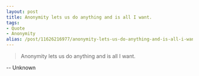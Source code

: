 ```yaml
---
layout: post
title: Anonymity lets us do anything and is all I want.
tags:
- Quote
- Anonymity
alias: /post/11626216977/anonymity-lets-us-do-anything-and-is-all-i-want
---
```

> Anonymity lets us do anything and is all I want.

-- Unknown

